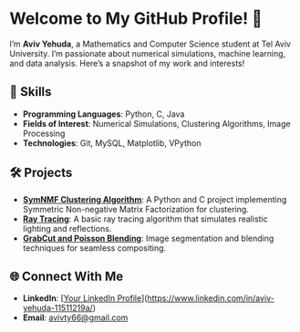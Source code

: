 # Welcome to My GitHub Profile! 👋

I’m **Aviv Yehuda**, a Mathematics and Computer Science student at Tel Aviv University. I’m passionate about numerical simulations, machine learning, and data analysis. Here’s a snapshot of my work and interests!

## 🔧 Skills
- **Programming Languages**: Python, C, Java
- **Fields of Interest**: Numerical Simulations, Clustering Algorithms, Image Processing
- **Technologies**: Git, MySQL, Matplotlib, VPython

## 🛠️ Projects
- **[SymNMF Clustering Algorithm](https://github.com/AvivYehuda1/SymNMF-clustering-algorithm-Software-Project)**: A Python and C project implementing Symmetric Non-negative Matrix Factorization for clustering.
- **[Ray Tracing](https://github.com/AvivYehuda1/Ray-Tracing)**: A basic ray tracing algorithm that simulates realistic lighting and reflections.
- **[GrabCut and Poisson Blending](https://github.com/AvivYehuda1/GrabCut-and-Poisson-blending)**: Image segmentation and blending techniques for seamless compositing.

## 🌐 Connect With Me
- **LinkedIn**: [[Your LinkedIn Profile](https://linkedin.com/in/your-profile)](https://www.linkedin.com/in/aviv-yehuda-11511219a/)
- **Email**: [avivty66@gmail.com](mailto:avivty66@gmail.com)

